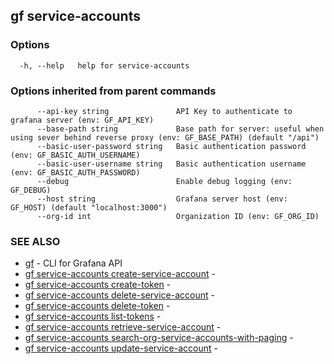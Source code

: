 ## gf service-accounts



### Options

```
  -h, --help   help for service-accounts
```

### Options inherited from parent commands

```
      --api-key string               API Key to authenticate to grafana server (env: GF_API_KEY)
      --base-path string             Base path for server: useful when using sever behind reverse proxy (env: GF_BASE_PATH) (default "/api")
      --basic-user-password string   Basic authentication password (env: GF_BASIC_AUTH_USERNAME)
      --basic-user-username string   Basic authentication username (env: GF_BASIC_AUTH_PASSWORD)
      --debug                        Enable debug logging (env: GF_DEBUG)
      --host string                  Grafana server host (env: GF_HOST) (default "localhost:3000")
      --org-id int                   Organization ID (env: GF_ORG_ID)
```

### SEE ALSO

* [gf](gf.md)	 - CLI for Grafana API
* [gf service-accounts create-service-account](gf_service-accounts_create-service-account.md)	 - 
* [gf service-accounts create-token](gf_service-accounts_create-token.md)	 - 
* [gf service-accounts delete-service-account](gf_service-accounts_delete-service-account.md)	 - 
* [gf service-accounts delete-token](gf_service-accounts_delete-token.md)	 - 
* [gf service-accounts list-tokens](gf_service-accounts_list-tokens.md)	 - 
* [gf service-accounts retrieve-service-account](gf_service-accounts_retrieve-service-account.md)	 - 
* [gf service-accounts search-org-service-accounts-with-paging](gf_service-accounts_search-org-service-accounts-with-paging.md)	 - 
* [gf service-accounts update-service-account](gf_service-accounts_update-service-account.md)	 - 

